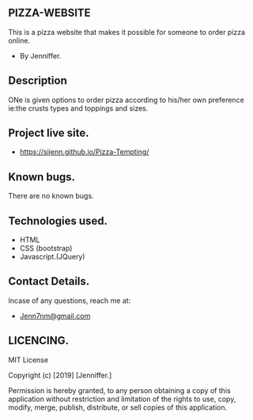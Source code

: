 ## PIZZA-WEBSITE
This is a pizza website that makes it possible for someone to order pizza online.
* By Jenniffer.

## Description
ONe is given options to order pizza according to  his/her own preference ie:the crusts types and toppings  and sizes.

## Project live site.
* https://sijenn.github.io/Pizza-Tempting/

  
## Known bugs.
There are no known bugs.


## Technologies used.
* HTML 
* CSS (bootstrap)
* Javascript.(JQuery)


## Contact Details.
Incase of any questions, reach me at:
* Jenn7nm@gmail.com

## LICENCING.
MIT License

Copyright (c) [2019] [Jenniffer.]

Permission is hereby granted, to any person obtaining a copy of this application without restriction and limitation of the rights to use, copy, modify, merge, publish, distribute, or sell copies of this application.


